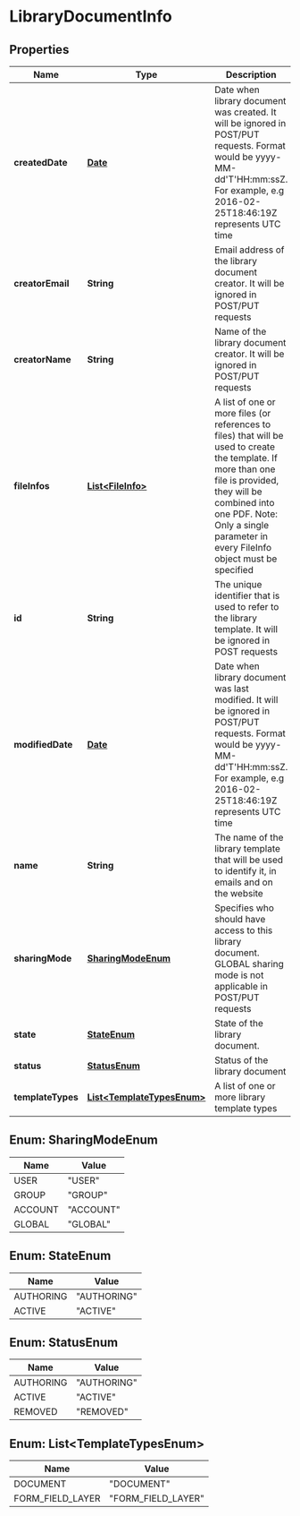 
# LibraryDocumentInfo

## Properties
Name | Type | Description | Notes
------------ | ------------- | ------------- | -------------
**createdDate** | [**Date**](Date.md) | Date when library document was created. It will be ignored in POST/PUT requests. Format would be yyyy-MM-dd&#39;T&#39;HH:mm:ssZ. For example, e.g 2016-02-25T18:46:19Z represents UTC time |  [optional]
**creatorEmail** | **String** | Email address of the library document creator. It will be ignored in POST/PUT requests |  [optional]
**creatorName** | **String** | Name of the library document creator.  It will be ignored in POST/PUT requests |  [optional]
**fileInfos** | [**List&lt;FileInfo&gt;**](FileInfo.md) | A list of one or more files (or references to files) that will be used to create the template. If more than one file is provided, they will be combined into one PDF. Note: Only a single parameter in every FileInfo object must be specified |  [optional]
**id** | **String** | The unique identifier that is used to refer to the library template. It will be ignored in POST requests |  [optional]
**modifiedDate** | [**Date**](Date.md) | Date when library document was last modified. It will be ignored in POST/PUT requests. Format would be yyyy-MM-dd&#39;T&#39;HH:mm:ssZ. For example, e.g 2016-02-25T18:46:19Z represents UTC time |  [optional]
**name** | **String** | The name of the library template that will be used to identify it, in emails and on the website |  [optional]
**sharingMode** | [**SharingModeEnum**](#SharingModeEnum) | Specifies who should have access to this library document. GLOBAL sharing mode is not applicable in POST/PUT requests |  [optional]
**state** | [**StateEnum**](#StateEnum) | State of the library document. |  [optional]
**status** | [**StatusEnum**](#StatusEnum) | Status of the library document |  [optional]
**templateTypes** | [**List&lt;TemplateTypesEnum&gt;**](#List&lt;TemplateTypesEnum&gt;) | A list of one or more library template types |  [optional]


<a name="SharingModeEnum"></a>
## Enum: SharingModeEnum
Name | Value
---- | -----
USER | &quot;USER&quot;
GROUP | &quot;GROUP&quot;
ACCOUNT | &quot;ACCOUNT&quot;
GLOBAL | &quot;GLOBAL&quot;


<a name="StateEnum"></a>
## Enum: StateEnum
Name | Value
---- | -----
AUTHORING | &quot;AUTHORING&quot;
ACTIVE | &quot;ACTIVE&quot;


<a name="StatusEnum"></a>
## Enum: StatusEnum
Name | Value
---- | -----
AUTHORING | &quot;AUTHORING&quot;
ACTIVE | &quot;ACTIVE&quot;
REMOVED | &quot;REMOVED&quot;


<a name="List<TemplateTypesEnum>"></a>
## Enum: List&lt;TemplateTypesEnum&gt;
Name | Value
---- | -----
DOCUMENT | &quot;DOCUMENT&quot;
FORM_FIELD_LAYER | &quot;FORM_FIELD_LAYER&quot;




